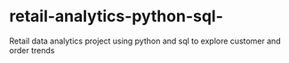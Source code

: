 # retail-analytics-python-sql-
Retail data analytics project using python and sql to explore customer and order trends
